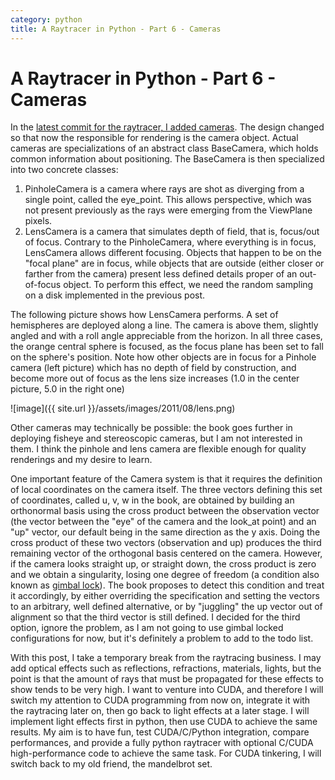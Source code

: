 ```yaml
---
category: python
title: A Raytracer in Python - Part 6 - Cameras
---
```

# A Raytracer in Python - Part 6 - Cameras

In the [latest commit for the raytracer, I added cameras](https://github.com/stefanoborini/python-raytrace/commit/c5fc3a3c97c46d75d378f6e8c0fa4b53a0efa7b2).
The design changed so that now the responsible for rendering is the
camera object. Actual cameras are specializations of an abstract class
BaseCamera, which holds common information about positioning. The
BaseCamera is then specialized into two concrete classes:

1.  PinholeCamera is a camera where rays are shot as diverging from a
    single point, called the eye\_point. This allows perspective, which
    was not present previously as the rays were emerging from the
    ViewPlane pixels.
2.  LensCamera is a camera that simulates depth of field, that is,
    focus/out of focus. Contrary to the PinholeCamera, where everything
    is in focus, LensCamera allows different focusing. Objects that
    happen to be on the \"focal plane\" are in focus, while objects that
    are outside (either closer or farther from the camera) present less
    defined details proper of an out-of-focus object. To perform this
    effect, we need the random sampling on a disk implemented in the
    previous post.

The following picture shows how LensCamera performs. A set of
hemispheres are deployed along a line. The camera is above them,
slightly angled and with a roll angle appreciable from the horizon. In
all three cases, the orange central sphere is focused, as the focus
plane has been set to fall on the sphere\'s position. Note how other
objects are in focus for a Pinhole camera (left picture) which has no
depth of field by construction, and become more out of focus as the lens
size increases (1.0 in the center picture, 5.0 in the right one)

![image]({{ site.url }}/assets/images/2011/08/lens.png)

Other cameras may technically be possible: the book goes further in
deploying fisheye and stereoscopic cameras, but I am not interested in
them. I think the pinhole and lens camera are flexible enough for
quality renderings and my desire to learn.

One important feature of the Camera system is that it requires the
definition of local coordinates on the camera itself. The three vectors
defining this set of coordinates, called u, v, w in the book, are
obtained by building an orthonormal basis using the cross product
between the observation vector (the vector between the \"eye\" of the
camera and the look\_at point) and an \"up\" vector, our default being
in the same direction as the y axis. Doing the cross product of these
two vectors (observation and up) produces the third remaining vector of
the orthogonal basis centered on the camera. However, if the camera
looks straight up, or straight down, the cross product is zero and we
obtain a singularity, losing one degree of freedom (a condition also
known as [gimbal lock](http://en.wikipedia.org/wiki/Gimbal_lock)). The
book proposes to detect this condition and treat it accordingly, by
either overriding the specification and setting the vectors to an
arbitrary, well defined alternative, or by \"juggling\" the up vector
out of alignment so that the third vector is still defined. I decided
for the third option, ignore the problem, as I am not going to use
gimbal locked configurations for now, but it\'s definitely a problem to
add to the todo list.

With this post, I take a temporary break from the raytracing business. I
may add optical effects such as reflections, refractions, materials,
lights, but the point is that the amount of rays that must be propagated
for these effects to show tends to be very high. I want to venture into
CUDA, and therefore I will switch my attention to CUDA programming from
now on, integrate it with the raytracing later on, then go back to light
effects at a later stage. I will implement light effects first in
python, then use CUDA to achieve the same results. My aim is to have
fun, test CUDA/C/Python integration, compare performances, and provide a
fully python raytracer with optional C/CUDA high-performance code to
achieve the same task. For CUDA tinkering, I will switch back to my old
friend, the mandelbrot set.
